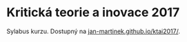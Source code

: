 # Kritická teorie a inovace 2017

Sylabus kurzu. Dostupný na [jan-martinek.github.io/ktai2017/](https://jan-martinek.github.io/ktai2017/).
